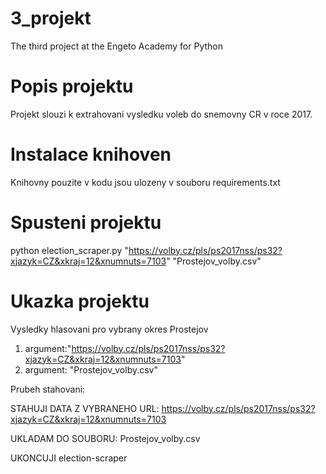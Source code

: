 # 3_projekt
The third project at the Engeto Academy for Python

# Popis projektu
Projekt slouzi k extrahovani vysledku voleb do snemovny CR v roce 2017.

# Instalace knihoven
Knihovny pouzite v kodu jsou ulozeny v souboru requirements.txt

# Spusteni projektu
python election_scraper.py "https://volby.cz/pls/ps2017nss/ps32?xjazyk=CZ&xkraj=12&xnumnuts=7103" "Prostejov_volby.csv"

# Ukazka projektu
Vysledky hlasovani pro vybrany okres Prostejov
  1. argument:"https://volby.cz/pls/ps2017nss/ps32?xjazyk=CZ&xkraj=12&xnumnuts=7103"
  2. argument: "Prostejov_volby.csv"

Prubeh stahovani:

STAHUJI DATA Z VYBRANEHO URL: https://volby.cz/pls/ps2017nss/ps32?xjazyk=CZ&xkraj=12&xnumnuts=7103

UKLADAM DO SOUBORU: Prostejov_volby.csv

UKONCUJI election-scraper

